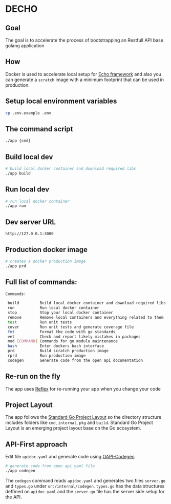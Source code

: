 # DECHO

## Goal
The goal is to accelerate the process of bootstrapping an Restfull API base golang application

## How
Docker is used to accelerate local setup for [Echo framework](https://github.com/labstack/echo) and also you can generate a `scratch` image with a minimum footprint that can be used in production.

## Setup local environment variables
```bash
cp .env.example .env
```

## The command script
```bash
./app {cmd}
```

## Build local dev
```bash
# build local docker container and download required libs
./app build
```

## Run local dev
```bash
# run local docker container
./app run
```

## Dev server URL
`http://127.0.0.1:3000`

## Production docker image
```bash
# creates a docker production image
./app prd
```

## Full list of commands:
```bash
Commands:

 build         Build local docker container and download required libs
 run           Run local docker container
 stop          Stop your local docker container
 remove        Remove local containers and everything related to them
 test          Run unit tests
 cover         Run unit tests and generate coverage file
 fmt           Format the code with go standards
 vet           Check and report likely mistakes in packages
 mod [COMMAND] Commands for go module maintenance
 bash          Enter dockers bash interface
 prd           Build scratch production image
 rprd          Run production image
 codegen       Generate code from the open api documentation
```

## Re-run on the fly
The app uses [Reflex](https://github.com/cespare/reflex) for re-running your app when you change your code

## Project Layout
The app follows the [Standard Go Project Layout](https://github.com/golang-standards/project-layout) so the directory structure includes folders like `cmd`, `internal`, `pkg` and `build`. Standard Go Project Layout is an emerging project layout base on the Go ecosystem.

## API-First approach
Edit file `apidoc.yaml` and generate code using [OAPI-Codegen](https://github.com/deepmap/oapi-codegen)
```bash
# generate code from open api yaml file
./app codegen
```
The `codegen` command reads `apidoc.yaml` and generates two files `server.go` and `types.go` under `src/internal/codegen`. `types.go` has the data structures deffined on `apidoc.yaml` and the `server.go` file has the server side setup for the API.